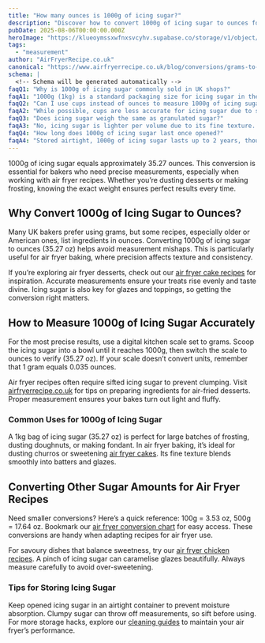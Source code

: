 ```yaml
---
title: "How many ounces is 1000g of icing sugar?"
description: "Discover how to convert 1000g of icing sugar to ounces for perfect baking results. Includes tips for air fryer desserts!"
pubDate: 2025-08-06T00:00:00.000Z
heroImage: "https://klueoymssxwfnxsvcyhv.supabase.co/storage/v1/object/public/Shmucket/how-many-ounces-is-1000g-of-icing-sugar.webp"
tags:
  - "measurement"
author: "AirFryerRecipe.co.uk"
canonical: "https://www.airfryerrecipe.co.uk/blog/conversions/grams-to-ounces/how-many-ounces-is-1000g-of-icing-sugar"
schema: |
  <!-- Schema will be generated automatically -->
faqQ1: "Why is 1000g of icing sugar commonly sold in UK shops?"
faqA1: "1000g (1kg) is a standard packaging size for icing sugar in the UK, as it suits both home bakers and small businesses. This amount is perfect for making large batches of frosting or multiple desserts, especially when using an air fryer for efficient baking."
faqQ2: "Can I use cups instead of ounces to measure 1000g of icing sugar?"
faqA2: "While possible, cups are less accurate for icing sugar due to settling and compaction. 1000g equals roughly 8.5 cups, but weighing (35.27 oz) guarantees precision. For air fryer recipes, where consistency is key, always opt for weight measurements."
faqQ3: "Does icing sugar weigh the same as granulated sugar?"
faqA3: "No, icing sugar is lighter per volume due to its fine texture. 1000g of granulated sugar equals 35.27 oz, just like icing sugar, but they measure differently in cups. In air fryer baking, using the correct type and weight ensures proper texture."
faqQ4: "How long does 1000g of icing sugar last once opened?"
faqA4: "Stored airtight, 1000g of icing sugar lasts up to 2 years, though it’s best used within 6 months for optimal freshness. For air fryer recipes, always check for clumps and sift if needed to maintain smooth consistency in batters and toppings."
---
```

<p>1000g of icing sugar equals approximately 35.27 ounces. This conversion is essential for bakers who need precise measurements, especially when working with air fryer recipes. Whether you’re dusting desserts or making frosting, knowing the exact weight ensures perfect results every time.</p>

<h2>Why Convert 1000g of Icing Sugar to Ounces?</h2>  
<p>Many UK bakers prefer using grams, but some recipes, especially older or American ones, list ingredients in ounces. Converting 1000g of icing sugar to ounces (35.27 oz) helps avoid measurement mishaps. This is particularly useful for air fryer baking, where precision affects texture and consistency.</p>  
<p>If you’re exploring air fryer desserts, check out our <a href=https://www.airfryerrecipe.co.uk/recipes>air fryer cake recipes</a> for inspiration. Accurate measurements ensure your treats rise evenly and taste divine. Icing sugar is also key for glazes and toppings, so getting the conversion right matters.</p>  

<h2>How to Measure 1000g of Icing Sugar Accurately</h2>  
<p>For the most precise results, use a digital kitchen scale set to grams. Scoop the icing sugar into a bowl until it reaches 1000g, then switch the scale to ounces to verify (35.27 oz). If your scale doesn’t convert units, remember that 1 gram equals 0.035 ounces.</p>  
<p>Air fryer recipes often require sifted icing sugar to prevent clumping. Visit <a href=https://www.airfryerrecipe.co.uk>airfryerrecipe.co.uk</a> for tips on preparing ingredients for air-fried desserts. Proper measurement ensures your bakes turn out light and fluffy.</p>  

<h3>Common Uses for 1000g of Icing Sugar</h3>  
<p>A 1kg bag of icing sugar (35.27 oz) is perfect for large batches of frosting, dusting doughnuts, or making fondant. In air fryer baking, it’s ideal for dusting churros or sweetening <a href=https://www.airfryerrecipe.co.uk/recipe-category/cakes>air fryer cakes</a>. Its fine texture blends smoothly into batters and glazes.</p>  

<h2>Converting Other Sugar Amounts for Air Fryer Recipes</h2>  
<p>Need smaller conversions? Here’s a quick reference: 100g = 3.53 oz, 500g = 17.64 oz. Bookmark our <a href=https://www.airfryerrecipe.co.uk/air-fryer-conversion-chart>air fryer conversion chart</a> for easy access. These conversions are handy when adapting recipes for air fryer use.</p>  
<p>For savoury dishes that balance sweetness, try our <a href=https://www.airfryerrecipe.co.uk/recipe-category/chicken>air fryer chicken recipes</a>. A pinch of icing sugar can caramelise glazes beautifully. Always measure carefully to avoid over-sweetening.</p>  

<h3>Tips for Storing Icing Sugar</h3>  
<p>Keep opened icing sugar in an airtight container to prevent moisture absorption. Clumpy sugar can throw off measurements, so sift before using. For more storage hacks, explore our <a href=https://www.airfryerrecipe.co.uk/air-fryer-cleaner>cleaning guides</a> to maintain your air fryer’s performance.</p>
